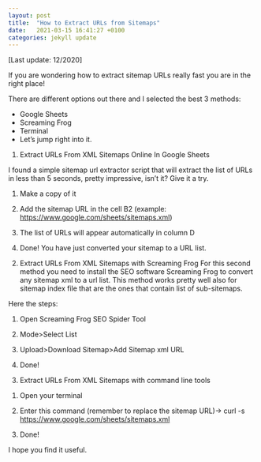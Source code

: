 ```yaml
---
layout: post
title:  "How to Extract URLs from Sitemaps"
date:   2021-03-15 16:41:27 +0100
categories: jekyll update
---
```

[Last update: 12/2020]

If you are wondering how to extract sitemap URLs really fast you are in the right place!

There are different options out there and I selected the best 3 methods:

- Google Sheets
- Screaming Frog
- Terminal
- Let’s jump right into it.



1) Extract URLs From XML Sitemaps Online In Google Sheets

I found a simple sitemap url extractor script that will extract the list of URLs in less than 5 seconds, pretty impressive, isn’t it? Give it a try.

[Here the Google Sheet that act as a sitemap url extractor:]: [https://docs.google.com/spreadsheets/d/1-QiRWQVHqg7nL56Uwy_kqHt8i53oaq4yvG7duGIW3C4/copy]

1. Make a copy of it

2. Add the sitemap URL in the cell B2 (example: https://www.google.com/sheets/sitemaps.xml)

3. The list of URLs will appear automatically in column D

4. Done! You have just converted your sitemap to a URL list.


2) Extract URLs From XML Sitemaps with Screaming Frog
For this second method you need to install the SEO software Screaming Frog to convert any sitemap xml to a url list. This method works pretty well also for sitemap index file that are the ones that contain list of sub-sitemaps.

Here the steps:

1. Open Screaming Frog SEO Spider Tool

2. Mode>Select List

3. Upload>Download Sitemap>Add Sitemap xml URL

4. Done!


3) Extract URLs From XML Sitemaps with command line tools
1. Open your terminal

2. Enter this command (remember to replace the sitemap URL)-> curl -s https://www.google.com/sheets/sitemaps.xml

3. Done!


I hope you find it useful.


